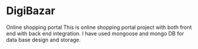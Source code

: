 # DigiBazar
Online shopping portal
This is online shopping portal project with both front end with back end integration.
I have used mongoose and mongo DB for data base design and storage.
